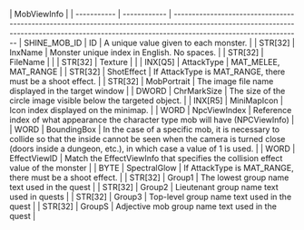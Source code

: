 | MobViewInfo |
| ----------- | ------------ | ----------------------------------------------------------------------------------------------------------------------------------------------------------------------------------------------- |
SHINE_MOB_ID | ID                                                                                                                                                                                              | A unique value given to each monster. |
| STR[32]     | InxName      | Monster unique index in English. No spaces.                                                                                                                                                     |
| STR[32]     | FileName     |                                                                                                                                                                                                 |
| STR[32]     | Texture      |                                                                                                                                                                                                 |
| INX[Q5]     | AttackType   | MAT_MELEE, MAT_RANGE                                                                                                                                                                            |
| STR[32]     | ShotEffect   | If AttackType is MAT_RANGE, there must be a shoot effect.                                                                                                                                       |
| STR[32]     | MobPortrait  | The image file name displayed in the target window                                                                                                                                              |
| DWORD       | ChrMarkSize  | The size of the circle image visible below the targeted object.                                                                                                                                 |
| INX[R5]     | MiniMapIcon  | Icon index displayed on the minimap.                                                                                                                                                            |
| WORD        | NpcViewIndex | Reference index of what appearance the character type mob will have (NPCViewInfo)                                                                                                               |
| WORD        | BoundingBox  | In the case of a specific mob, it is necessary to collide so that the inside cannot be seen when the camera is turned close (doors inside a dungeon, etc.), in which case a value of 1 is used. |
| WORD        | EffectViewID | Match the EffectViewInfo that specifies the collision effect value of the monster                                                                                                               |
| BYTE        | SpectralGlow | If AttackType is MAT_RANGE, there must be a shoot effect.                                                                                                                                       |
| STR[32]     | Group1       | The lowest group name text used in the quest                                                                                                                                                    |
| STR[32]     | Group2       | Lieutenant group name text used in quests                                                                                                                                                       |
| STR[32]     | Group3       | Top-level group name text used in the quest                                                                                                                                                     |
| STR[32]     | GroupS       | Adjective mob group name text used in the quest                                                                                                                                                 |